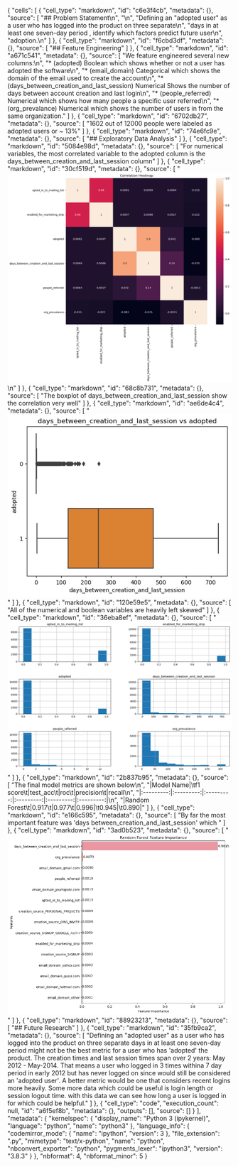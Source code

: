 {
 "cells": [
  {
   "cell_type": "markdown",
   "id": "c6e3f4cb",
   "metadata": {},
   "source": [
    "## Problem Statement\n",
    "\n",
    "Defining  an  \"adopted  user\"   as  a  user  who   has  logged  into  the  product  on  three  separate\n",
    "days  in  at  least  one  seven-day  period ,  identify  which  factors  predict  future  user\n",
    "adoption.\n"
   ]
  },
  {
   "cell_type": "markdown",
   "id": "f6cbd3df",
   "metadata": {},
   "source": [
    "## Feature Engineering"
   ]
  },
  {
   "cell_type": "markdown",
   "id": "a671c541",
   "metadata": {},
   "source": [
    "We feature engineered several new columns:\n",
    "* (adopted) Boolean which shows whether or not a user has adopted the software\n",
    "* (email_domain) Categorical which shows the domain of the email used to create the account\n",
    "* (days_between_creation_and_last_session) Numerical Shows the number of days between account creation and last login\n",
    "* (people_referred) Numerical which shows how many people a specific user referred\n",
    "* (org_prevalance) Numerical which shows the number of users in from the same organization."
   ]
  },
  {
   "cell_type": "markdown",
   "id": "6702db27",
   "metadata": {},
   "source": [
    "1602 out of 12000 people were labeled as adopted users or ~ 13%"
   ]
  },
  {
   "cell_type": "markdown",
   "id": "74e6fc9e",
   "metadata": {},
   "source": [
    "## Exploratory Data Analysis"
   ]
  },
  {
   "cell_type": "markdown",
   "id": "5084e98d",
   "metadata": {},
   "source": [
    "For numerical variables, the most correlated variable to the adopted column is the days_between_creation_and_last_session column"
   ]
  },
  {
   "cell_type": "markdown",
   "id": "30cf519d",
   "metadata": {},
   "source": [
    "![title](./corr.png)\n"
   ]
  },
  {
   "cell_type": "markdown",
   "id": "68c8b731",
   "metadata": {},
   "source": [
    "The boxplot of days_between_creation_and_last_session show the correlation very well"
   ]
  },
  {
   "cell_type": "markdown",
   "id": "ae6de4c4",
   "metadata": {},
   "source": [
    "![title](boxplot.png)"
   ]
  },
  {
   "cell_type": "markdown",
   "id": "120e59e5",
   "metadata": {},
   "source": [
    "All of the numerical and boolean variables are heavily left skewed"
   ]
  },
  {
   "cell_type": "markdown",
   "id": "36eba8ef",
   "metadata": {},
   "source": [
    "![title](./dist.png)"
   ]
  },
  {
   "cell_type": "markdown",
   "id": "2b837b95",
   "metadata": {},
   "source": [
    "The final model metrics are shown below\n",
    "|Model Name|\tf1 score\t|test_acc\t|roc\t|precision\t|recall\n",
    "|:---------:|:---------:|:---------:|:---------:|:---------:|:---------:|\n",
    "|Random Forest\t|0.917\t|0.977\t|0.996|\t0.945|\t0.890|"
   ]
  },
  {
   "cell_type": "markdown",
   "id": "e166c595",
   "metadata": {},
   "source": [
    "By far the most important feature was 'days between_creation_and_last_session' which "
   ]
  },
  {
   "cell_type": "markdown",
   "id": "3ad0b523",
   "metadata": {},
   "source": [
    "![title](feat.png)"
   ]
  },
  {
   "cell_type": "markdown",
   "id": "88923213",
   "metadata": {},
   "source": [
    "## Future Research"
   ]
  },
  {
   "cell_type": "markdown",
   "id": "35fb9ca2",
   "metadata": {},
   "source": [
    "Defining an \"adopted user\" as a user who has logged into the product on three separate days in at least one seven-day period might not be the best metric for a user who has 'adopted' the product. The creation times and last session times span over 2 years: May 2012 - May-2014. That means a user who logged in 3 times withina 7 day period in early 2012 but has never logged on since would still be considered an 'adopted user'. A better metric would be one that considers recent logins more heavily. Some more data which could be useful is login length or session logout time. with this data we can see how long a user is logged in for which could be helpful."
   ]
  },
  {
   "cell_type": "code",
   "execution_count": null,
   "id": "a6f5ef8b",
   "metadata": {},
   "outputs": [],
   "source": []
  }
 ],
 "metadata": {
  "kernelspec": {
   "display_name": "Python 3 (ipykernel)",
   "language": "python",
   "name": "python3"
  },
  "language_info": {
   "codemirror_mode": {
    "name": "ipython",
    "version": 3
   },
   "file_extension": ".py",
   "mimetype": "text/x-python",
   "name": "python",
   "nbconvert_exporter": "python",
   "pygments_lexer": "ipython3",
   "version": "3.8.3"
  }
 },
 "nbformat": 4,
 "nbformat_minor": 5
}
